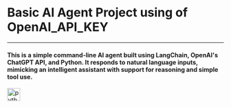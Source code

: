 # Basic AI Agent Project using of OpenAI_API_KEY
  <hr>
  <h4>This is a simple command-line AI agent built using LangChain, OpenAI's ChatGPT API, and Python. It responds to natural language inputs, mimicking an intelligent assistant with support for reasoning and simple tool use.</h4>
  <img src="https://cdn.jsdelivr.net/gh/devicons/devicon/icons/python/python-original.svg" height="30" alt="python logo"  />
